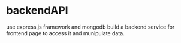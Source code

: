 # backendAPI
use express.js framework and mongodb build a backend service for frontend page to access it and munipulate data.
